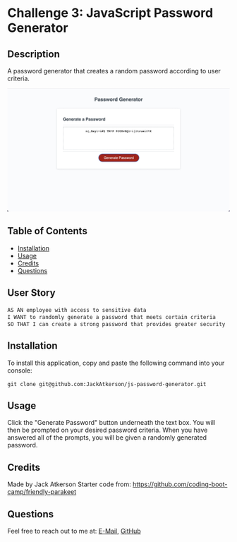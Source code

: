 # Challenge 3: JavaScript Password Generator

## Description
A password generator that creates a random password according to user criteria.

![Password Generator homepage](./assets/images/pw_generator_demo.jpeg)

## Table of Contents
- [Installation](#installation)
- [Usage](#usage)
- [Credits](#credits)
- [Questions](#questions)

## User Story

```
AS AN employee with access to sensitive data
I WANT to randomly generate a password that meets certain criteria
SO THAT I can create a strong password that provides greater security
```

## Installation
To install this application, copy and paste the following command into your console:
```
git clone git@github.com:JackAtkerson/js-password-generator.git
```

## Usage
Click the "Generate Password" button underneath the text box. You will then be prompted on your desired password criteria. When you have answered all of the prompts, you will be given a randomly generated password.

## Credits
Made by Jack Atkerson
Starter code from: https://github.com/coding-boot-camp/friendly-parakeet

## Questions
Feel free to reach out to me at:
[E-Mail](mailto:jatkerson18@gmail.com),
[GitHub](https://github.com/JackAtkerson)